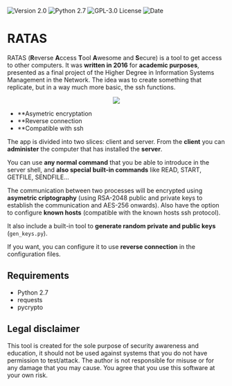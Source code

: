 ![[Version 2.0](https://github.com/R3nt0n)](http://img.shields.io/badge/version-v2.0-orange.svg)
![[Python 2.7](https://github.com/R3nt0n)](http://img.shields.io/badge/python-2.7-blue.svg)
![[GPL-3.0 License](https://github.com/R3nt0n)](https://img.shields.io/badge/license-GPL%203.0-brightgreen.svg)
![[Date](https://github.com/R3nt0n)](http://img.shields.io/badge/date-2016-yellow.svg)



# RATAS
RATAS (**R**everse **A**ccess **T**ool **A**wesome and **S**ecure) is a tool to get access to other computers. 
It was **written in 2016** for **academic purposes**, presented as a final project of the Higher Degree in Information Systems Management in the Network. The idea was to create something that replicate, but in a way much more basic, the ssh functions.  
  
  
<p align="center"><img src="https://github.com/R3nt0n/ratas/blob/master/img/ratas_example.png" /></p>


+ **Asymetric encryptation
+ **Reverse connection
+ **Compatible with ssh

The app is divided into two slices: client and server. From the **client** you can **administer** the computer that has installed the **server**.

You can use **any normal command** that you be able to introduce in the server shell, and **also special built-in commands** like READ, START, GETFILE, SENDFILE... 

The communication between two processes will be encrypted using **asymetric criptography** (using RSA-2048 public and private keys to establish the communication and AES-256 onwards). Also have the option to configure **known hosts** (compatible with the known hosts ssh protocol).

It also include a built-in tool to **generate random private and public keys** (`gen_keys.py`).

If you want, you can configure it to use **reverse connection** in the configuration files.
 

## Requirements
+ Python 2.7
+ requests
+ pycrypto


## Legal disclaimer
This tool is created for the sole purpose of security awareness and education, it should not be used against systems that you do not have permission to test/attack. The author is not responsible for misuse or for any damage that you may cause. You agree that you use this software at your own risk.
